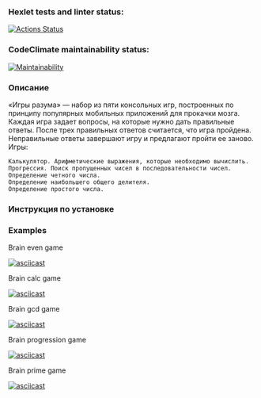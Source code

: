### Hexlet tests and linter status:
[![Actions Status](https://github.com/Fiklik/python-project-49/workflows/hexlet-check/badge.svg)](https://github.com/Fiklik/python-project-49/actions)

### CodeClimate maintainability status:
[![Maintainability](https://api.codeclimate.com/v1/badges/6c416cf85633700b8585/maintainability)](https://codeclimate.com/github/Fiklik/python-project-49/maintainability)

### Описание 
«Игры разума» — набор из пяти консольных игр, построенных по принципу популярных мобильных приложений для прокачки мозга. Каждая игра задает вопросы, на которые нужно дать правильные ответы. После трех правильных ответов считается, что игра пройдена. Неправильные ответы завершают игру и предлагают пройти ее заново. Игры:

    Калькулятор. Арифметические выражения, которые необходимо вычислить.
    Прогрессия. Поиск пропущенных чисел в последовательности чисел.
    Определение четного числа.
    Определение наибольшего общего делителя.
    Определение простого числа.
    
### Инструкция по установке 



### Examples
Brain even game

[![asciicast](https://asciinema.org/a/3rqCPYivLGETlcyY4Sfsy2pMo.svg)](https://asciinema.org/a/3rqCPYivLGETlcyY4Sfsy2pMo)

Brain calc game

[![asciicast](https://asciinema.org/a/7lOaSbg8y7w4omUdJIDjeOEwG.svg)](https://asciinema.org/a/7lOaSbg8y7w4omUdJIDjeOEwG)

Brain gcd game

[![asciicast](https://asciinema.org/a/o49plElSoumEo4xmnvw8JRNAp.svg)](https://asciinema.org/a/o49plElSoumEo4xmnvw8JRNAp)

Brain progression game

[![asciicast](https://asciinema.org/a/zgY81PItaAdE2TJcXrnKsIrVi.svg)](https://asciinema.org/a/zgY81PItaAdE2TJcXrnKsIrVi)

Brain prime game

[![asciicast](https://asciinema.org/a/8eYtEdjbqDtk0ycj9L3T2zyxb.svg)](https://asciinema.org/a/8eYtEdjbqDtk0ycj9L3T2zyxb)

